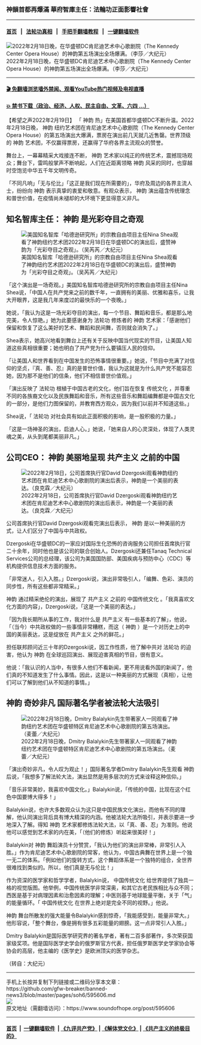 ### 神韻首都再爆滿 華府智庫主任：法輪功正面影響社會
------------------------

#### [首页](https://github.com/gfw-breaker/banned-news3/blob/master/README.md) &nbsp;&nbsp;|&nbsp;&nbsp; [法轮功真相](https://github.com/begood0513/basic/blob/master/README.md)  &nbsp;&nbsp;|&nbsp;&nbsp; [手把手翻墙教程](https://github.com/gfw-breaker/guides/wiki)  &nbsp;&nbsp;|&nbsp;&nbsp; [一键翻墙软件](https://github.com/gfw-breaker/nogfw/blob/master/README.md)  



<div><img alt="2022年2月18日晚，在华盛顿DC肯尼迪艺术中心歌剧院（The Kennedy Center Opera House）的神韵第五场演出全场爆满。（李莎／大纪元）" src="https://img.soundofhope.org/2022-02/1645333840570.jpg"/>
<br/><figcaption class="caption">
 2022年2月18日晚，在华盛顿DC肯尼迪艺术中心歌剧院（The Kennedy Center Opera House）的神韵第五场演出全场爆满。（李莎／大纪元）
</figcaption></div><hr/>

#### [ 🎬  免翻墙浏览墙外禁闻、观看YouTube热门视频及电视直播](https://github.com/gfw-breaker/HelloWorld)

#### [ 💥  禁书下载（政治、经济、人权、民主自由、文革、六四 ...）](https://github.com/gfw-breaker/books/blob/master/README.md)

<div><div class="Content__Wrapper sc-1bvya0-0 grZQxZ">
 <p class="meta-top">
  <span class="meta">
   【希望之声2022年2月19日】
  </span>
  「
  <ok href="/term/16755">
   神韵
  </ok>
  热」在美国首都华盛顿DC不断升温。2022年2月18日晚，
  <ok href="/term/16755">
   神韵
  </ok>
  纽约艺术团在肯尼迪艺术中心歌剧院（The Kennedy Center Opera House）的第五场演出大爆满，票房在演出前几天就几近售罄。世界顶级的
  <ok href="/term/16755">
   神韵
  </ok>
  艺术团，不仅赢得票房，还赢得了华府各界主流观众的赞誉。
 </p>
 <p>
  舞台上，一幕幕精采大戏接连不断，
  <ok href="/term/16755">
   神韵
  </ok>
  艺术家以纯正的传统艺术，震撼现场观众；舞台下，雷鸣般掌声不断响起，人们在近距离领略
  <ok href="/term/16755">
   神韵
  </ok>
  风采的同时，也穿越时空饱览中华五千年文明传奇。
 </p>
 <p>
  「不同凡响」「无与伦比」「这正是我们现在所需要的」，华府及周边的各界主流人士，纷纷向
  <ok href="/term/16755">
   神韵
  </ok>
  表示真挚的衷爱和敬意。有观众表示，
  <ok href="/term/16755">
   神韵
  </ok>
  演出蕴含传统理念和普世价值，在疫情尚未褪却的大环境下更显得意义非凡。
 </p>
 <h2>
  知名智库主任：
  <ok href="/term/16755">
   神韵
  </ok>
  是光彩夺目之奇观
 </h2>
 <figure class="OImage__StyledFigure-sc-1lfley0-0 hHSfVg">
  <img alt="美国知名智库「哈德逊研究所」的宗教自由项目主任Nina Shea观看了神韵纽约艺术团2022年2月18日在华盛顿DC的演出后，盛赞神韵为「光彩夺目之奇观」。（吴芮芮／大纪元）" src="https://img.soundofhope.org/2022-02/1645333882039.jpg"/>
  <br/><figcaption>
   美国知名智库「哈德逊研究所」的宗教自由项目主任Nina Shea观看了神韵纽约艺术团2022年2月18日在华盛顿DC的演出后，盛赞神韵为「光彩夺目之奇观」。（吴芮芮／大纪元）
  </figcaption>
 </figure>
 <p>
  「这个演出是一场奇观。」美国知名智库哈德逊研究所的宗教自由项目主任Nina Shea说，「中国人在共产党来之前的数千年，一直拥有的美丽、优雅和喜乐，让我大开眼界，这是我几年来度过的最快乐的一个夜晚。」
 </p>
 <p>
  她说，「我认为这是一场光彩夺目的演出，每一个节目、舞蹈和音乐，都是那么地完美，令人惊艳。」她为此要感谢身为
  <ok href="/term/968">
   法轮功
  </ok>
  修炼者的
  <ok href="/term/16755">
   神韵
  </ok>
  艺术家：「感谢他们保留和恢复了这么美好的艺术、舞蹈和民间舞，否则就会消失了。」
 </p>
 <p>
  Shea表示，她高兴地看到舞台上还有关于反映中国当代现实的节目，让美国人知道这些真相很重要；她也明白了共产党为什么要镇压人民的信仰。
 </p>
 <p>
  「让美国人和世界看到在中国发生的恐怖事情很重要。」她说，「节目中充满了对信仰的坚贞，『真、善、忍』真的是普世价值，我认为这就是为什么共产党不能容忍她，因为那不是他们的信条，他们不相信普世价值观。」
 </p>
 <p>
  「演出反映了
  <ok href="/term/968">
   法轮功
  </ok>
  根植于中国古老的文化，他们旨在恢复
  <ok href="/term/2000">
   传统文化
  </ok>
  ，并尊重不同的各族裔文化以及民族舞蹈和音乐，所有这些音乐和舞蹈编舞都是中国古文化的一部分，是他们力图保留的，并教育西方观众，因为我们以前并不知道这些。」
 </p>
 <p>
  Shea说，「
  <ok href="/term/968">
   法轮功
  </ok>
  对社会具有如此正面积极的影响，是一股积极的力量。」
 </p>
 <p>
  「这是一场神圣的演出，启迪人心。」她说，「她来自人的心灵深处，体现了人类灵魂之美，从头到尾都美丽非凡。」
 </p>
 <h2>
  公司CEO：
  <ok href="/term/16755">
   神韵
  </ok>
  美丽地呈现
  <ok href="/term/4429">
   共产主义
  </ok>
  之前的中国
 </h2>
 <figure class="OImage__StyledFigure-sc-1lfley0-0 hHSfVg">
  <img alt="2022年2月18日，公司首席执行官David Dzergoski观看神韵纽约艺术团在肯尼迪艺术中心歌剧院的演出后表示，神韵是一个美丽的表达。（良克霖／大纪元）" src="https://img.soundofhope.org/2022-02/1645333912207.jpg"/>
  <br/><figcaption>
   2022年2月18日，公司首席执行官David Dzergoski观看神韵纽约艺术团在肯尼迪艺术中心歌剧院的演出后表示，神韵是一个美丽的表达。（良克霖／大纪元）
  </figcaption>
 </figure>
 <p>
  公司首席执行官David Dzergoski观看完演出后表示，
  <ok href="/term/16755">
   神韵
  </ok>
  是以一种美丽的方式，让人们区分了中国与中共政权。
 </p>
 <p>
  Dzergoski在华盛顿DC的一家应对国际生化恐怖的咨询服务公司担任首席执行官二十余年，同时他也是该公司的联合创始人。Dzergoski还兼任Tanaq Technical Services公司的总经理，该公司为美国国防部、美国疾病与预防中心（CDC）等机构提供信息技术方面的服务。
 </p>
 <p>
  「非常迷人，引入入胜。」Dzergoski说，演出非常吸引人，「编舞、色彩、演员的同步性，所有这些都非常精采。」
 </p>
 <p>
  <ok href="/term/16755">
   神韵
  </ok>
  通过精采绝伦的演出，展现了
  <ok href="/term/4429">
   共产主义
  </ok>
  之前的
  <ok href="/term/6521">
   中国传统文化
  </ok>
  。「我真喜欢文化方面的内容」，Dzergoski说，「这是一个美丽的表达。」
 </p>
 <p>
  「因为我长期所从事的工作，我对什么是
  <ok href="/term/4429">
   共产主义
  </ok>
  有一些基本的了解」，他说，「（当今）中共政权做的一些事情非常糟糕，而这（
  <ok href="/term/16755">
   神韵
  </ok>
  ）是一个对历史上的中国的美丽表达，这是绽放在
  <ok href="/term/4429">
   共产主义
  </ok>
  之外的鲜花。」
 </p>
 <p>
  担任联邦顾问近三十年的Dzergoski说，因工作性质，他了解中共对
  <ok href="/term/968">
   法轮功
  </ok>
  的迫害，他认为
  <ok href="/term/16755">
   神韵
  </ok>
  在全球巡回演出、展现迫害真相的节目，很有意义。
 </p>
 <p>
  他说：「我认识的人当中，有很多人他们不看新闻，更不用说看外国的新闻了，他们真的不知道发生了什么事情。因此，这是以一种美丽的方式展现（真相），让他们可以了解到他们从不知道的事情。」
 </p>
 <h2>
  <ok href="/term/16755">
   神韵
  </ok>
  奇妙非凡 国际著名学者被法轮大法吸引
 </h2>
 <figure class="OImage__StyledFigure-sc-1lfley0-0 hHSfVg">
  <img alt="2022年2月18日晚，Dmitry Balalykin先生带著家人一同观看了神韵纽约艺术团在华盛顿特区肯尼迪艺术中心歌剧院的第五场演出。（麦蕾／大纪元）" src="https://img.soundofhope.org/2022-02/1645333942535.jpg"/>
  <br/><figcaption>
   2022年2月18日晚，Dmitry Balalykin先生带著家人一同观看了神韵纽约艺术团在华盛顿特区肯尼迪艺术中心歌剧院的第五场演出。（麦蕾／大纪元）
  </figcaption>
 </figure>
 <p>
  「演出奇妙非凡，令人叹为观止！」国际著名学者Dmitry Balalykin先生观看
  <ok href="/term/16755">
   神韵
  </ok>
  后说，「我想多了解法轮大法，演出显然是用多层次的方式来诠释这种信仰。」
 </p>
 <p>
  「音乐非常美妙，我喜欢中国文化。」Balalykin说，「传统的中国，比现在这个红色中国要博大得多！」
 </p>
 <p>
  Balalykin说，也许大多数观众认为这只是中国民族文化演出，而他有不同的理解，他认同演出背后具有博大精深的内涵。他被法轮大法所吸引，并表示要进一步地深入了解。得知
  <ok href="/term/16755">
   神韵
  </ok>
  艺术家都修炼法轮大法，以「真、善、忍」为准则。他说他可以感觉到艺术家的内在美，「（他们的修炼）听起来很美好！」
 </p>
 <p>
  Balalykin对
  <ok href="/term/16755">
   神韵
  </ok>
  舞蹈演员十分赞赏，「我认为他们的演出非常棒，非常引人入胜。」作为肯尼迪艺术中心歌剧院的常客，他认为，中国古典舞在世界上是一个独一无二的体系。「例如他们的旋转方式，这个舞蹈体系是一个独特的组合，全世界很难找到类似的。所以，他们真是无与伦比！」
 </p>
 <p>
  作为资深的医学家和哲学学者，Balalykin说，
  <ok href="/term/6521">
   中国传统文化
  </ok>
  给世界提供了独具一格的视觉版图。他举例，中国传统医学非常深奥，和其它古老民族相比与众不同；西医是基于对病理因素和治愈因素的理解；中医则基于地球能量平衡，关于「气」的能量循环。「
  <ok href="/term/6521">
   中国传统文化
  </ok>
  在世界上绝对是完全不同的视野。」他说。
 </p>
 <p>
  <ok href="/term/16755">
   神韵
  </ok>
  舞台所散发的强大能量令Balalykin感到惊奇，「我能感受到，能量非常大。」他形容说，「整个舞台，像是拥有很多五彩能量的翅膀。这一点非常引人入胜。」
 </p>
 <p>
  Dmitry Balalykin是国际医学研究界的著名学者，著有二百多部著作，多次荣获国家级奖项。他是国际医学史学会的俄罗斯官方代表，担任俄罗斯医学史学家协会等协会的高层，他主编的《医学史》是欧洲顶尖的医学杂志。
 </p>
 <p>
  （转自：大纪元）
 </p>
</div>
</div>
<hr/>
手机上长按并复制下列链接或二维码分享本文章：<br/>
https://github.com/gfw-breaker/banned-news3/blob/master/pages/soh6/595606.md <br/>
<a href='https://github.com/gfw-breaker/banned-news3/blob/master/pages/soh6/595606.md'><img src='https://github.com/gfw-breaker/banned-news3/blob/master/pages/soh6/595606.md.png'/></a> <br/>
原文地址（需翻墙访问）：https://www.soundofhope.org/post/595606


------------------------
#### [首页](https://github.com/gfw-breaker/banned-news3/blob/master/README.md) &nbsp;|&nbsp; [一键翻墙软件](https://github.com/gfw-breaker/nogfw/blob/master/README.md) &nbsp;| [《九评共产党》](https://github.com/gfw-breaker/9ping.md/blob/master/README.md#九评之一评共产党是什么) | [《解体党文化》](https://github.com/gfw-breaker/jtdwh.md/blob/master/README.md) | [《共产主义的终极目的》](https://github.com/gfw-breaker/gczydzjmd.md/blob/master/README.md)


<img src='http://gfw-breaker.win/banned-news3/pages/soh6/595606.md' width='0px' height='0px'/>